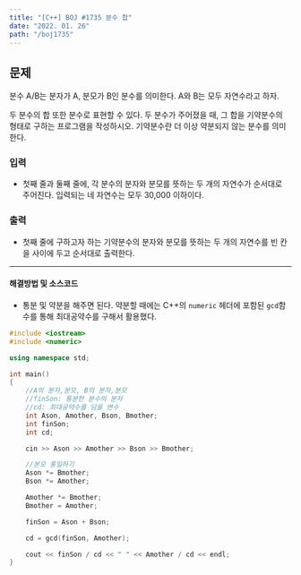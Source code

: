 ```yaml
---
title: "[C++] BOJ #1735 분수 합"
date: "2022. 01. 26"
path: "/boj1735"
---
```


## 문제

분수 A/B는 분자가 A, 분모가 B인 분수를 의미한다. A와 B는 모두 자연수라고 하자.

두 분수의 합 또한 분수로 표현할 수 있다. 두 분수가 주어졌을 때, 그 합을 기약분수의 형태로 구하는 프로그램을 작성하시오. 기약분수란 더 이상 약분되지 않는 분수를 의미한다.

### 입력

- 첫째 줄과 둘째 줄에, 각 분수의 분자와 분모를 뜻하는 두 개의 자연수가 순서대로 주어진다. 입력되는 네 자연수는 모두 30,000 이하이다.

### 출력

- 첫째 줄에 구하고자 하는 기약분수의 분자와 분모를 뜻하는 두 개의 자연수를 빈 칸을 사이에 두고 순서대로 출력한다.

<hr />

#### 해결방법 및 소스코드

- 통분 및 약분을 해주면 된다. 약분할 때에는 C++의 `numeric` 헤더에 포함된 `gcd`함수를 통해 최대공약수를 구해서 활용했다.

```cpp
#include <iostream>
#include <numeric>

using namespace std;

int main()
{
    //A의 분자,분모, B의 분자,분모
    //finSon: 통분한 분수의 분자
    //cd: 최대공약수를 담을 변수
    int Ason, Amother, Bson, Bmother;
    int finSon;
    int cd;

    cin >> Ason >> Amother >> Bson >> Bmother;

    //분모 통일하기
    Ason *= Bmother;
    Bson *= Amother;

    Amother *= Bmother;
    Bmother = Amother;

    finSon = Ason + Bson;

    cd = gcd(finSon, Amother);

    cout << finSon / cd << " " << Amother / cd << endl;
}
```
